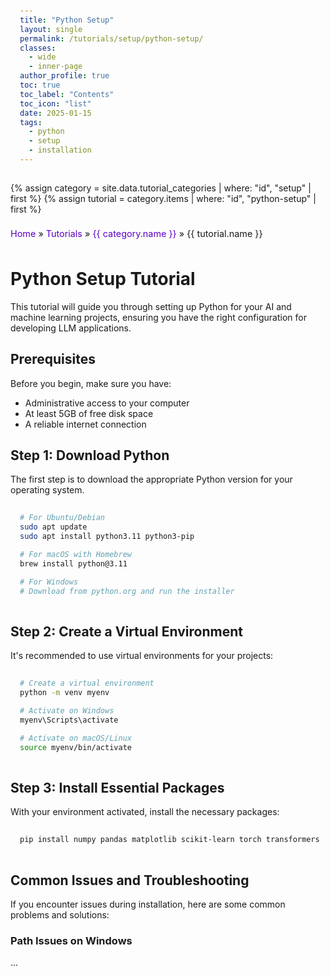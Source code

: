 ```yaml
---
title: "Python Setup"
layout: single
permalink: /tutorials/setup/python-setup/
classes:
  - wide
  - inner-page
author_profile: true
toc: true
toc_label: "Contents"
toc_icon: "list"
date: 2025-01-15
tags:
  - python
  - setup
  - installation
---
```


{% assign category = site.data.tutorial_categories | where: "id", "setup" | first %}
{% assign tutorial = category.items | where: "id", "python-setup" | first %}

<div class="breadcrumbs">
  <a href="/">Home</a> &raquo; 
  <a href="/tutorials/">Tutorials</a> &raquo; 
  <a href="/tutorials/setup/">{{ category.name }}</a> &raquo; 
  <span>{{ tutorial.name }}</span>
</div>

# Python Setup Tutorial

This tutorial will guide you through setting up Python for your AI and machine learning projects, ensuring you have the right configuration for developing LLM applications.

## Prerequisites

Before you begin, make sure you have:
- Administrative access to your computer
- At least 5GB of free disk space
- A reliable internet connection

## Step 1: Download Python

The first step is to download the appropriate Python version for your operating system.

```bash
# For Ubuntu/Debian
sudo apt update
sudo apt install python3.11 python3-pip

# For macOS with Homebrew
brew install python@3.11

# For Windows
# Download from python.org and run the installer
```

## Step 2: Create a Virtual Environment

It's recommended to use virtual environments for your projects:

```bash
# Create a virtual environment
python -m venv myenv

# Activate on Windows
myenv\Scripts\activate

# Activate on macOS/Linux
source myenv/bin/activate
```

## Step 3: Install Essential Packages

With your environment activated, install the necessary packages:

```bash
pip install numpy pandas matplotlib scikit-learn torch transformers
```

## Common Issues and Troubleshooting

If you encounter issues during installation, here are some common problems and solutions:

### Path Issues on Windows
...

<style>
.breadcrumbs {
  margin-bottom: 30px;
  padding: 8px 0;
  font-size: 0.9rem;
}

.breadcrumbs a {
  color: #5c00c7;
  text-decoration: none;
}

pre {
  background: #f1f1f1;
  padding: 15px;
  border-radius: 5px;
  overflow-x: auto;
}

code {
  font-family: 'Consolas', 'Monaco', monospace;
}

.note {
  background: #f0e7ff;
  border-left: 4px solid #5c00c7;
  padding: 15px;
  margin: 20px 0;
  border-radius: 0 5px 5px 0;
}

.warning {
  background: #fff7e0;
  border-left: 4px solid #ffc107;
  padding: 15px;
  margin: 20px 0;
  border-radius: 0 5px 5px 0;
}
</style>